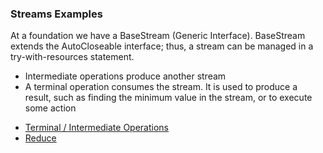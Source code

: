 ### Streams Examples

At a foundation we have a BaseStream (Generic Interface). BaseStream extends the AutoCloseable interface; thus, a stream can be managed in a try-with-resources statement.
- Intermediate operations produce another stream
- A terminal operation consumes the stream. It is used to produce a result, such as finding the minimum value in the stream, or to execute some action

* [Terminal / Intermediate Operations](/src/main/java/com/javafeatures/StreamClass.java)
* [Reduce](/src/main/java/com/javafeatures/StreamClass.java)
